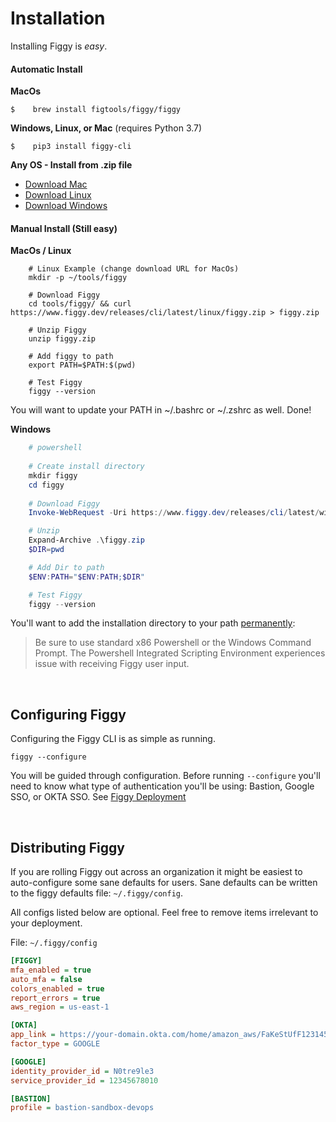 

# Installation
Installing Figgy is _easy_.


#### Automatic Install

**MacOs**

    $    brew install figtools/figgy/figgy
        
**Windows, Linux, or Mac** (requires Python 3.7)

    $    pip3 install figgy-cli

**Any OS - Install from .zip file**

- [Download Mac](https://www.figgy.dev/releases/cli/latest/darwin/figgy.zip)
- [Download Linux](https://www.figgy.dev/releases/cli/latest/linux/figgy.zip)
- [Download Windows](https://www.figgy.dev/releases/cli/latest/windows/figgy.zip)


#### Manual Install (Still easy)

**MacOs / Linux**
```console
    # Linux Example (change download URL for MacOs)
    mkdir -p ~/tools/figgy
    
    # Download Figgy
    cd tools/figgy/ && curl https://www.figgy.dev/releases/cli/latest/linux/figgy.zip > figgy.zip

    # Unzip Figgy
    unzip figgy.zip

    # Add figgy to path
    export PATH=$PATH:$(pwd)

    # Test Figgy
    figgy --version
```

You will want to update your PATH in ~/.bashrc or ~/.zshrc as well. Done!

**Windows**
```powershell 
    # powershell
    
    # Create install directory
    mkdir figgy
    cd figgy
    
    # Download Figgy
    Invoke-WebRequest -Uri https://www.figgy.dev/releases/cli/latest/windows/figgy.zip -OutFile figgy.zip 

    # Unzip
    Expand-Archive .\figgy.zip 
    $DIR=pwd

    # Add Dir to path
    $ENV:PATH="$ENV:PATH;$DIR"

    # Test Figgy
    figgy --version
```

You'll want to add the installation directory to your path [permanently](https://codingbee.net/powershell/powershell-make-a-permanent-change-to-the-path-environment-variable): 
> Be sure to use standard x86 Powershell or the Windows Command Prompt. The Powershell Integrated Scripting Environment 
> experiences issue with receiving Figgy user input. 

<br/>

## Configuring Figgy
Configuring the Figgy CLI is as simple as running.

    figgy --configure
    
    
You will be guided through configuration. Before running `--configure` you'll need to know what type of authentication 
you'll be using: Bastion, Google SSO, or OKTA SSO. See [Figgy Deployment](/deployment/index/)

<br/>

## Distributing Figgy

If you are rolling Figgy out across an organization it might be easiest to auto-configure some sane defaults for users.
Sane defaults can be written to the figgy defaults file: `~/.figgy/config`.

All configs listed below are optional. Feel free to remove items irrelevant to your deployment.

File: `~/.figgy/config` 
```ini
[FIGGY]
mfa_enabled = true
auto_mfa = false
colors_enabled = true
report_errors = true
aws_region = us-east-1

[OKTA]
app_link = https://your-domain.okta.com/home/amazon_aws/FaKeStUfF123145faf11zf/123
factor_type = GOOGLE

[GOOGLE]
identity_provider_id = N0tre9le3
service_provider_id = 12345678010

[BASTION]
profile = bastion-sandbox-devops
```